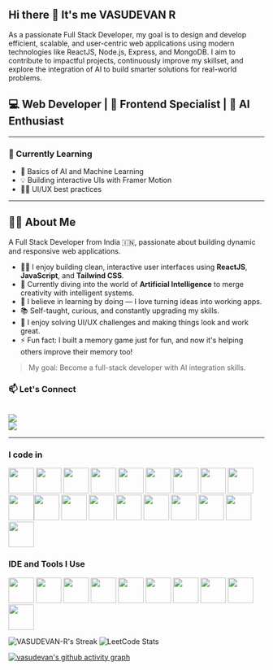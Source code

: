 ## Hi there 👋 It's me VASUDEVAN R

As a passionate Full Stack Developer, my goal is to design and develop efficient, scalable, and user-centric web applications using modern technologies like ReactJS, Node.js, Express, and MongoDB. I aim to contribute to impactful projects, continuously improve my skillset, and explore the integration of AI to build smarter solutions for real-world problems.

 ## 💻 Web Developer | 🎯 Frontend Specialist | 🤖 AI Enthusiast

---
### 🔭 Currently Learning

- 🤖 Basics of AI and Machine Learning
- 💡 Building interactive UIs with Framer Motion
- 🧑‍🎨 UI/UX best practices
  
---

## 🙋‍♂️ About Me

 A Full Stack Developer from India 🇮🇳, passionate about building dynamic and responsive web applications.


- 👨‍💻 I enjoy building clean, interactive user interfaces using **ReactJS**, **JavaScript**, and **Tailwind CSS**.
- 🧠 Currently diving into the world of **Artificial Intelligence** to merge creativity with intelligent systems.
- 🎯 I believe in learning by doing — I love turning ideas into working apps.
- 📚 Self-taught, curious, and constantly upgrading my skills.
- 🎨 I enjoy solving UI/UX challenges and making things look and work great.
- ⚡ Fun fact: I built a memory game just for fun, and now it's helping others improve their memory too!

> My goal: Become a full-stack developer with AI integration skills.

  
### 📫 Let's Connect
 <br /> [<img src="https://img.shields.io/badge/LinkedIn-0077B5?style=for-the-badge&logo=linkedin&logoColor=white" />](https://www.linkedin.com/in/vasudevan-r-a9005b292?utm_source=share&utm_campaign=share_via&utm_content=profile&utm_medium=android_app) <br/> [<img src="https://img.shields.io/badge/instagram-d62976?style=for-the-badge&logo=instagram&logoColor=white" />](https://www.instagram.com/i_am_vasuvirat18/)

---



### I code in
<img height="50" width="50" src="https://img.icons8.com/color/48/000000/python.png" /> <img height="50" width="50" src="https://img.icons8.com/color/48/000000/c-programming.png" /> <img height="50" width="50" src="https://img.icons8.com/color/48/000000/c-plus-plus-logo.png" /> <img height="50" width="50" src="https://img.icons8.com/color/48/000000/java-coffee-cup-logo.png" /> <img height="50" width="50" src="https://img.icons8.com/color/48/000000/html-5.png" /> <img height="50" width="50" src="https://img.icons8.com/color/48/000000/css3.png" /> <img height="50" width="50" src="https://img.icons8.com/color/48/000000/sass.png"/> <img height="50" width="50" src="https://img.icons8.com/color/48/000000/bootstrap.png" />
<img height="50" width="50" src="https://img.icons8.com/color/48/000000/javascript.png"/><img height="50" width="50" src="https://img.icons8.com/color/48/000000/tensorflow.png"/><img height="50" width="50" src="https://img.icons8.com/fluent/48/000000/arduino.png"/> <img height="50" width="50" src="https://img.icons8.com/color/48/000000/react-native.png"/> <img height="50" width="50" src="https://img.icons8.com/color/48/000000/google-firebase-console.png"/> <img height="50" width="50" src="https://img.icons8.com/color/48/000000/mysql-logo.png"/> <img height="50" width="50" src="https://img.icons8.com/color/48/000000/mongodb.png"/> <img height="50" width="50" src="https://img.icons8.com/color/48/000000/nodejs.png"/> <img height="50" width="50" src="https://img.icons8.com/color/48/000000/spring-logo.png"/> <img height="50" width="50" src="https://img.icons8.com/fluency/48/000000/handlebar-mustache.png"/> <img height="50" width="50" src="https://img.icons8.com/color/48/null/graphql.png"/>

### IDE and Tools I Use
<img height="50" width="50" src="https://img.icons8.com/color/48/000000/visual-studio-code-2019.png"/> <img height="50" width="50" src="https://img.icons8.com/color/48/000000/pycharm.png"/> <img height="50" width="50" src="https://img.icons8.com/color/50/000000/git.png"/> <img height="50" width="50" src="https://img.icons8.com/dusk/64/000000/anaconda.png"/> <img height="50" src="https://img.icons8.com/officel/480/null/java-eclipse.png"/> <img height="50" src="https://img.icons8.com/color/480/null/notion--v1.png" /> <img height="50" width="50" src="https://img.icons8.com/doodle/48/000000/adobe-photoshop.png"/> <img height="50" width="50" src="https://img.icons8.com/color/48/000000/figma--v1.png"/> <img height="50" src="https://img.shields.io/badge/Netlify-00C7B7?style=for-the-badge&logo=netlify&logoColor=white"/> <img height="50" src="https://img.shields.io/badge/Adobe%20XD-FF61F6?style=for-the-badge&logo=Adobe%20XD&logoColor=white"/>

![VASUDEVAN-R's Streak](https://github-readme-streak-stats.herokuapp.com/?user=VASUDEVAN-R&theme=onedark&hide_border=true)
![LeetCode Stats](https://leetcard.jacoblin.cool/vasudevan?theme=unicorn&font=Euphoria%20Script&ext=contest)

[![vasudevan's github activity graph](https://github-readme-activity-graph.vercel.app/graph?username=VASUDEVAN-R&bg_color=1b181a&color=e5ebe6&line=1af934&point=e6e7e4&area=true&hide_border=true)](https://github.com/ashutosh00710/github-readme-activity-graph)
